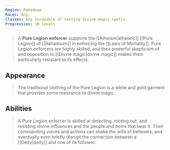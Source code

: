 ```yaml
---
Region: Rahadoum
Races: Any
Classes: Any incapable of casting divine magic spells
Progression: 10 levels
---
```


> A **Pure Legion enforcer** supports the [[Atheism|atheistic]] [[Pure Legion]] of [[Rahadoum]] in enforcing the [[Laws of Mortality]]. Pure Legion enforcers are highly skilled, and their powerful skepticism of and opposition to [[Divine magic|divine magic]] makes them particularly resistant to its effects.


## Appearance

> The traditional clothing of the Pure Legion is a white and gold garment that provides some resistance to divine magic.


## Abilities

> A Pure Legion enforcer is skilled at detecting, rooting out, and resisting divine influences and the people and items that bear it. Their commanding voices and actions can shake the wills of believers, and eventually even briefly disrupt the connection between a [[Deity|deity]] and one of its follower.








